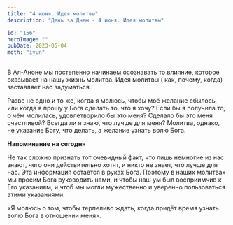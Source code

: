 ```yaml
---
title: "4 июня. Идея молитвы"
description: "День за Днем - 4 июня. Идея молитвы"

id: "156"
heroImage: ""
pubDate: 2023-05-04
moth: "iyun"
---
```


В Ал-Аноне мы постепенно начинаем осознавать то влияние, которое оказывает на
нашу жизнь молитва. Идея молитвы ( как, почему, когда) заставляет нас
задуматься.

Разве не одно и то же, когда я молюсь, чтобы моё желание сбылось, или когда я
прошу у Бога сделать то, что я хочу? Если бы я получила то, о чём молилась,
удовлетворило бы это меня? Сделало бы это меня счастливой? Всегда ли я знаю,
что лучше для меня? Молитва, однако, не указание Богу, что делать, а желание
узнать волю Бога.

**Напоминание на сегодня**

Не так сложно признать тот очевидный факт, что лишь немногие из нас знают,
чего они действительно хотят, и никто не знает, что лучше для нас. Эта
информация остаётся в руках Бога. Поэтому в наших молитвах мы просим Бога
руководить нами, и чтобы наш ум был восприимчив к Его указаниям, и чтоб мы
могли мужественно и уверенно пользоваться этими указаниями.

«Я молюсь о том, чтобы терпеливо ждать, когда придёт время узнать волю Бога в
отношении меня».

